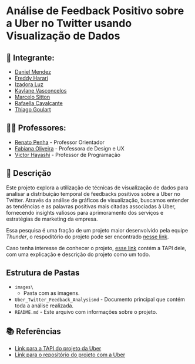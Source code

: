 # Análise de Feedback Positivo sobre a Uber no Twitter usando Visualização de Dados

## 👤 **Integrante:**

- <a href="https://www.linkedin.com/in/daniel-a-mendez-571217251/">Daniel Mendez</a>
- <a href="https://www.linkedin.com/in/freddy-mester-harari-375860279/">Freddy Harari</a>
- <a href="https://www.linkedin.com/in/izadoraluz-rsn/">Izadora Luz </a>
- <a href="https://www.linkedin.com/in/kaylanevasconcelos/">Kaylane Vasconcelos</a> 
- <a href="https://www.linkedin.com/in/marcelo-sitton-878248271/">Marcelo Sitton</a>
- <a href="https://www.linkedin.com/in/rafaella-bianca-cavalcante/">Rafaella Cavalcante</a> 
- <a href="https://www.linkedin.com/in/thiago-goulart-de-oliveira/">Thiago Goulart</a> 

## 👨‍🏫 **Professores:**

- [Renato Penha](https://www.linkedin.com/in/renato-penha/) - Professor Orientador
- [Fabiana Oliveira](https://www.linkedin.com/in/fabiana-martins-de-oliveira-8993b0b2/) - Professora de Design e UX
- [Victor Hayashi](https://www.linkedin.com/in/vthayashi/) - Professor de Programação

## 📝 Descrição

Este projeto explora a utilização de técnicas de visualização de dados para analisar a distribuição temporal de feedbacks positivos sobre a Uber no Twitter. Através da análise de gráficos de visualização, buscamos entender as tendências e as palavras positivas mais citadas associadas à Uber, fornecendo insights valiosos para aprimoramento dos serviços e estratégias de marketing da empresa.

Essa pesquisa é uma fração de um projeto maior desenvolvido pela equipe *Thunder*, o respoditório do projeto pode ser encontrado [nesse link](https://github.com/2024M6T4-Inteli/Projeto3).

Caso tenha interesse de conhecer o projeto, [esse link](https://drive.google.com/file/d/1-9HDITGgKmAA_6HRZhtKVesUJzIIgY9L/view?usp=sharing) contém a TAPI dele, com uma explicação e descrição do projeto como um todo.

## Estrutura de Pastas

- `images\` 
    - Pasta com as imagens.
- `Uber_Twitter_Feedback_Analysismd` - Documento principal que contém toda a análise realizada.
- `README.md` - Este arquivo com informações sobre o projeto.

## 📚 Referências

- [Link para a TAPI do projeto da Uber](https://drive.google.com/file/d/1-9HDITGgKmAA_6HRZhtKVesUJzIIgY9L/view?usp=sharing)
- [Link para o repositório do projeto com a Uber](https://github.com/2024M6T4-Inteli/Projeto3)


